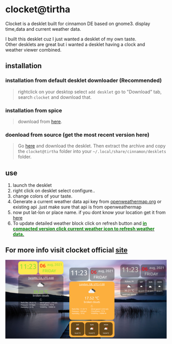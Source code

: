 
# clocket@tirtha

Clocket is a desklet built for cinnamon DE based on gnome3.
display time,data and current weather data.<br>

I built this desklet cuz I just wanted a desklet of my own taste.<br>
Other desklets are great but i wanted a desklet having a clock and <br>
weather viewer combined.<br>

## installation
### installation from default desklet downloader (Recommended)
> rightclick on your desktop
> select `add desklet`
> go to "Download" tab, search `clocket` and download that.

### installation from spice 
> download from <a href="https://cinnamon-spices.linuxmint.com/desklets/view/59">here</a>.

### doenload from source (get the most recent version here)
> Go <a href="https://github.com/tirtharajsinha/clocket/releases/latest"> here</a> and download the desklet.
> Then extract the archive and copy the `clocket@tirtha` folder into your `~/.local/share/cinnamon/desklets` folder.

## use

<ol>
<li>launch the desklet</li>
<li>right click on desklet select configure..</li>
<li>change colors of your taste.</li>
<li>Generate a current weather data api key from <a href="https://openweathermap.org/price">openweathermap.org</a> or existing api .just make sure that api is from openweathermap
</li>
<li>now put lat-lon or place name. if you dont know your location get it from <a href="https://tirtharajsinha.github.io/clocket/#latlon">here</a></li>
 <li>To update detailed weather block click on refresh button and <u><b style="color:green;"> in compacted version click current weather icon to refresh weather data.</b></u> </li>
</ol>


## For more info visit clocket official <a href="https://tirtharajsinha.github.io/clocket/">site </a> <br>

<img src="static/screenshot.png" alt ="">
